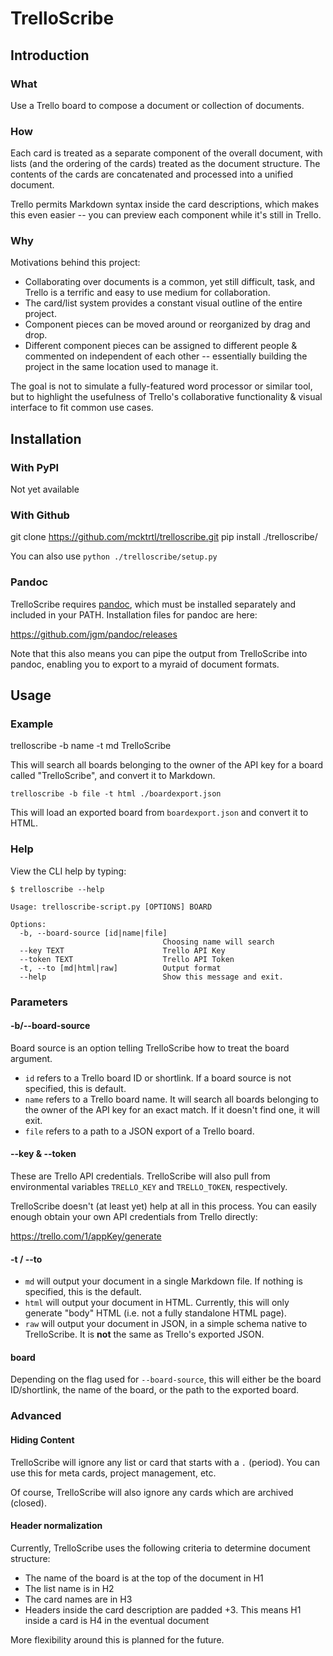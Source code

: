 # TrelloScribe

## Introduction

### What

Use a Trello board to compose a document or collection of documents.

### How

Each card is treated as a separate component of the overall document,
with lists (and the ordering of the cards) treated as the document
structure. The contents of the cards are concatenated and processed into
a unified document.

Trello permits Markdown syntax inside the card descriptions, which makes
this even easier -- you can preview each component while it's still in
Trello.

### Why

Motivations behind this project:

-   Collaborating over documents is a common, yet still difficult, task,
    and Trello is a terrific and easy to use medium for collaboration.
-   The card/list system provides a constant visual outline of the
    entire project.
-   Component pieces can be moved around or reorganized by drag and
    drop.
-   Different component pieces can be assigned to different people &
    commented on independent of each other -- essentially building the
    project in the same location used to manage it.

The goal is not to simulate a fully-featured word processor or similar
tool, but to highlight the usefulness of Trello's collaborative
functionality & visual interface to fit common use cases.

## Installation

### With PyPI

Not yet available

### With Github

git clone https://github.com/mcktrtl/trelloscribe.git
    pip install ./trelloscribe/

You can also use `python ./trelloscribe/setup.py`

### Pandoc

TrelloScribe requires [pandoc](http://johnmacfarlane.net/pandoc/), which
must be installed separately and included in your PATH. Installation
files for pandoc are here:

https://github.com/jgm/pandoc/releases

Note that this also means you can pipe the output from TrelloScribe into
pandoc, enabling you to export to a myraid of document formats.

## Usage

### Example

trelloscribe -b name -t md TrelloScribe

This will search all boards belonging to the owner of the API key for a
board called "TrelloScribe", and convert it to Markdown.

    trelloscribe -b file -t html ./boardexport.json

This will load an exported board from `boardexport.json` and convert it
to HTML.

### Help

View the CLI help by typing:

    $ trelloscribe --help

    Usage: trelloscribe-script.py [OPTIONS] BOARD

    Options:
      -b, --board-source [id|name|file]
                                      Choosing name will search
      --key TEXT                      Trello API Key
      --token TEXT                    Trello API Token
      -t, --to [md|html|raw]          Output format
      --help                          Show this message and exit.

### Parameters

#### -b/--board-source

Board source is an option telling TrelloScribe how to treat the board
argument.

-   `id` refers to a Trello board ID or shortlink. If a board source is
    not specified, this is default.
-   `name` refers to a Trello board name. It will search all boards
    belonging to the owner of the API key for an exact match. If it
    doesn't find one, it will exit.
-   `file` refers to a path to a JSON export of a Trello board.

#### --key & --token

These are Trello API credentials. TrelloScribe will also pull from
environmental variables `TRELLO_KEY` and `TRELLO_TOKEN`, respectively.

TrelloScribe doesn't (at least yet) help at all in this process. You can
easily enough obtain your own API credentials from Trello directly:

https://trello.com/1/appKey/generate

#### -t / --to

-   `md` will output your document in a single Markdown file. If nothing
    is specified, this is the default.
-   `html` will output your document in HTML. Currently, this will only
    generate "body" HTML (i.e. not a fully standalone HTML page).
-   `raw` will output your document in JSON, in a simple schema native
    to TrelloScribe. It is **not** the same as Trello's exported JSON.

#### board

Depending on the flag used for `--board-source`, this will either be the
board ID/shortlink, the name of the board, or the path to the exported
board.

### Advanced

#### Hiding Content

TrelloScribe will ignore any list or card that starts with a `.`
(period). You can use this for meta cards, project management, etc.

Of course, TrelloScribe will also ignore any cards which are archived
(closed).

#### Header normalization

Currently, TrelloScribe uses the following criteria to determine
document structure:

-   The name of the board is at the top of the document in H1
-   The list name is in H2
-   The card names are in H3
-   Headers inside the card description are padded +3. This means H1
    inside a card is H4 in the eventual document

More flexibility around this is planned for the future.